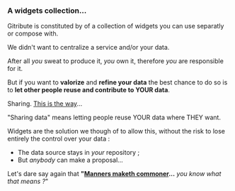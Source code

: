
### A widgets collection...

Gitribute is constituted by of a collection of widgets you can use separatly or compose with.

We didn't want to centralize a service and/or your data.

After all _you_ sweat to produce it, _you_ own it, therefore _you_ are responsible for it.

But if you want to **valorize** and **refine your data** the best chance to do so is to **let other people reuse and contribute to YOUR data**.

Sharing. [This is the way](https://www.youtube.com/watch?v=uelA7KRLINA&ab_channel=Gabriel)...

"Sharing data" means letting people reuse YOUR data where THEY want.

Widgets are the solution we though of to allow this, without the risk to lose entirely the control over your data :

- The data source stays in _your_ repository ;
- But _anybody_ can make a proposal...

Let's dare say again that **"[Manners maketh commoner](https://www.youtube.com/watch?v=hUtNQAdhIR4&ab_channel=RodStickler)...** _you know what that means ?_"
